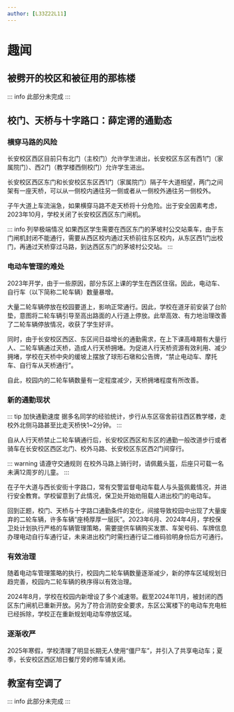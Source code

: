 ```yaml
---
author: [L33Z22L11]
---
```


# 趣闻

## 被劈开的校区和被征用的那栋楼

::: info 此部分未完成
:::

## 校门、天桥与十字路口：薛定谔的通勤态

### 横穿马路的风险

长安校区西区目前只有北门（主校门）允许学生进出，长安校区东区有西1门（家属院门）、西2门（教学楼西侧校门）允许学生进出。

长安校区西区东门和长安校区东区西1门（家属院门）隔子午大道相望，两门之间架有一座天桥，可以从一侧校内通往另一侧或者从一侧校外通往另一侧校外。

子午大道上车流湍急，如果横穿马路不走天桥将十分危险。出于<Tip tip="血淋淋的教训！前车之鉴！痛定思痛！">安全因素</Tip>考虑，2023年10月，学校关闭了长安校区西区东门闸机。

::: info 列举极端情况
如果西区学生需要在西区东门的茅坡村公交站乘车，由于东门闸机封闭不能通行，需要从西区校内通过天桥前往东区校内，从东区西1门出校门，再通过天桥穿过马路，到达西区东门的茅坡村公交站。
:::

### 电动车管理的难处

2023年开学，由于<Tip tip="促进东西区学生流动性以及宿舍楼实际情况">一些原因</Tip>，部分东区上课的学生在西区住宿。因此，电动车、自行车（以下简称二轮车辆）数量暴增。

大量二轮车辆停放在校园要道上，影响正常通行。因此，学校在<Tip tip="路牙、缘石">道牙</Tip>前安装了<Tip tip="斜坡垫">台阶垫</Tip>，意图将二轮车辆引导至高出路面的人行道上停放。此举高效、有力地治理改善了二轮车辆停放情况，收获了学生好评。

同时，由于长安校区西区、东区间日益增长的通勤需求，在上下课高峰期有大量行人、二轮车辆通过天桥，造成人行天桥拥堵。为促进人行天桥资源有效利用、减少拥堵，学校在天桥中央的缓坡上摆放了球形石墩和公告牌，“禁止电动车、摩托车、自行车从天桥通行”。

自此，校园内的二轮车辆数量有一定程度减少，天桥拥堵程度有所改善。

### 新的通勤现状

::: tip 加快通勤速度
据多名同学的经验统计，步行从东区宿舍前往西区教学楼，走校外北侧马路甚至比走天桥快1~2分钟。
:::

自从人行天桥禁止二轮车辆通行后，长安校区西区和东区的通勤一般改道步行或者骑车在长安校区西区北门、校外马路、长安校区东区西2门间穿行。

::: warning 请遵守交通规则
在校外马路上骑行时，请佩戴头盔，后座只可载一名未满12周岁的儿童。
:::

在子午大道与西长安街十字路口，常有交警监督电动车载人与头盔佩戴情况，并进行安全教育。学校留意到了此情况，保卫处开始劝阻载人进出校门的电动车。

回到正题，校门、天桥与十字路口通勤条件的变化，间接导致校园中出现了大量废弃的二轮车辆，许多车辆“座椅厚厚一层灰”。2023年6月、2024年4月，学校保卫处计划执行严格的车辆管理策略，需要提供车辆购买发票、车架号码、车牌信息办理电动自行车通行证，未来进出校门时需扫通行证二维码验明身份后方可通行。

### 有效治理

随着电动车管理策略的执行，校园内二轮车辆数量逐渐减少，新的停车区域规划日趋完善，校园内二轮车辆的秩序得以有效治理。

2024年8月，学校在校园内新增设了多个减速带。截至2024年11月，被封闭的西区东门闸机已重新开放。另为了符合消防安全要求，东区公寓楼下的电动车充电桩已经拆除，学校正在重新规划电动车停放区域。

### 逐渐收严

2025年寒假，学校清理了明显长期无人使用“僵尸车”，并引入了共享电动车；夏季，长安校区西区旭日餐厅旁的修车铺关闭。

## 教室有空调了

::: info 此部分未完成
:::
